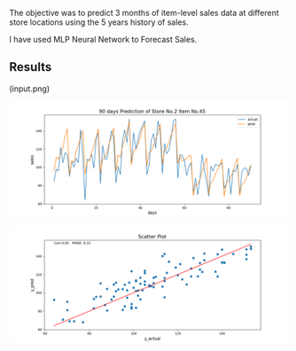 The objective was to predict 3 months of item-level sales data at different store locations using the 5 years history of sales.

I have used MLP Neural Network to Forecast Sales.


## Results

(input.png)

![2](output1.png)

![3](output2.png)


